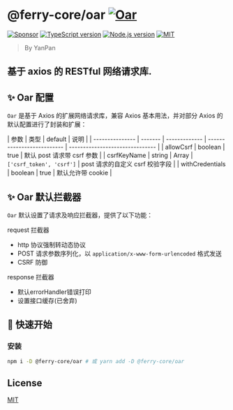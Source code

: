 # @ferry-core/oar [![Oar](https://cdn.rawgit.com/sindresorhus/awesome/d7305f38d29fed78fa85652e3a63e154dd8e8829/media/badge.svg)](https://github.com/yanppanmichael/oar#readme)

[![Sponsor][sponsor-badge]][sponsor]
[![TypeScript version][ts-badge]][typescript-4-0]
[![Node.js version][nodejs-badge]][nodejs]
[![MIT][license-badge]][license]

> By YanPan

## 基于 axios 的 RESTful 网络请求库.

## ✨ Oar 配置

`Oar` 是基于 Axios 的扩展网络请求库，兼容 Axios 基本用法，并对部分 Axios 的默认配置进行了封装和扩展：

| 参数            | 类型    | default       | 说明                       |
| --------------- | ------- | ------------- | -------------------------- | ------------------------------- |
| allowCsrf       | boolean | true          | 默认 post 请求带 csrf 参数 |
| csrfKeyName     | string  | Array<string> | `['csrf_token', 'csrf']`   | post 请求的自定义 csrf 校验字段 |
| withCredentials | boolean | true          | 默认允许带 cookie          |

## ✨ Oar 默认拦截器

`Oar` 默认设置了请求及响应拦截器，提供了以下功能：

request 拦截器

- http 协议强制转动态协议
- POST 请求参数序列化，以 `application/x-www-form-urlencoded` 格式发送
- CSRF 防御

response 拦截器

- 默认errorHandler错误打印
- 设置接口缓存(已舍弃)

## 🚀 快速开始

### 安装

```bash
npm i -D @ferry-core/oar # 或 yarn add -D @ferry-core/oar
```

## License

[MIT](http://opensource.org/licenses/MIT)

[ts-badge]: https://img.shields.io/badge/TypeScript-4.0-blue.svg
[nodejs-badge]: https://img.shields.io/badge/Node.js->=12.0-blue.svg
[nodejs]: https://nodejs.org/dist/latest-v8.x/docs/api/
[gha-badge]: https://github.com/jsynowiec/node-typescript-boilerplate/actions/workflows/nodejs.yml/badge.svg
[gha-ci]: https://github.com/jsynowiec/node-typescript-boilerplate/actions/workflows/nodejs.yml
[typescript]: https://www.typescriptlang.org/
[typescript-4-0]: https://devblogs.microsoft.com/typescript/announcing-typescript-4-0/
[license-badge]: https://img.shields.io/badge/license-MIT-blue.svg
[license]: https://github.com/jsynowiec/node-typescript-boilerplate/blob/main/LICENSE
[sponsor-badge]: https://img.shields.io/badge/♥-Sponsor-fc0fb5.svg
[sponsor]: https://github.com/YanPanMichael/oar
[jest]: https://facebook.github.io/jest/
[eslint]: https://github.com/eslint/eslint
[wiki-js-tests]: https://github.com/jsynowiec/node-typescript-boilerplate/wiki/Unit-tests-in-plain-JavaScript
[prettier]: https://prettier.io
[volta]: https://volta.sh
[volta-getting-started]: https://docs.volta.sh/guide/getting-started
[volta-tomdale]: https://twitter.com/tomdale/status/1162017336699838467?s=20
[gh-actions]: https://github.com/features/actions
[repo-template-action]: https://github.com/jsynowiec/node-typescript-boilerplate/generate
[esm]: https://developer.mozilla.org/en-US/docs/Web/JavaScript/Guide/Modules
[sindresorhus-esm]: https://gist.github.com/sindresorhus/a39789f98801d908bbc7ff3ecc99d99c
[dynamic-import]: https://v8.dev/features/dynamic-import